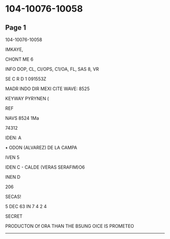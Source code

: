 # 104-10076-10058

## Page 1

104-10076-10058

IMKAYE,

CHONT ME 6

INFO DOP, CL, CI/OPS, C1/OA, FL, SAS 8, VR

SE C R D 1 091553Z

MADR INDO DIR MEXI CITE WAVE: 8525

KEYWAY PYRYNEN (

REF

NAVS 8524 1Ma

74312

IDEN: A

• ODON (ALVAREZ) DE LA CAMPA

IVEN 5

IDEN C - CALDE (VERAS SERAFIM)O6

INEN D

206

SECAS!

5 DEC 63 IN 7 4 2 4

SECRET

PRODUCTON Of ORA THAN THE BSUNG OICE IS PROMETEO

---

